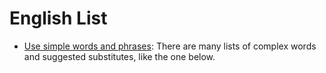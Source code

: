# English List 

- [Use simple words and phrases](https://www.plainlanguage.gov/guidelines/words/use-simple-words-phrases/): There are many lists of complex words and suggested substitutes, like the one below. 
